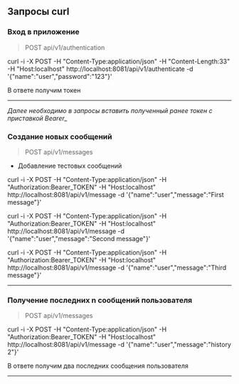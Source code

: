 Запросы curl
---

### Вход в приложение

> POST api/v1/authentication

curl -i -X POST -H "Content-Type:application/json" -H "Content-Length:33" -H "Host:localhost" http://localhost:8081/api/v1/authenticate -d '{"name":"user","password":"123"}'

В ответе получим токен

---

*Далее необходимо в запросы вставить полученный ранее токен c приставкой Bearer_*

### Создание новых сообщений

> POST api/v1/messages

- Добавление тестовых сообщений

curl -i -X POST -H "Content-Type:application/json" -H "Authorization:Bearer_TOKEN" -H "Host:localhost" http://localhost:8081/api/v1/message -d '{"name":"user","message":"First message"}'


curl -i -X POST -H "Content-Type:application/json" -H "Authorization:Bearer_TOKEN" -H "Host:localhost" http://localhost:8081/api/v1/message -d '{"name":"user","message":"Second message"}'


curl -i -X POST -H "Content-Type:application/json" -H "Authorization:Bearer_TOKEN" -H "Host:localhost" http://localhost:8081/api/v1/message -d '{"name":"user","message":"Third message"}'

---

### Получение последних n сообщений пользователя

> POST api/v1/messages

curl -i -X POST -H "Content-Type:application/json" -H "Authorization:Bearer_TOKEN" -H "Host:localhost" http://localhost:8081/api/v1/message -d '{"name":"user","message":"history 2"}'

В ответе получим два последних сообщения пользователя

---
